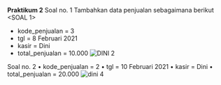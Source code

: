 **Praktikum 2**
Soal no. 1
 Tambahkan data penjualan sebagaimana berikut <SOAL 1>
- kode_penjualan = 3
- tgl = 8 Februari 2021
- kasir = Dini
- total_penjualan = 10.000 
![DINI 2](https://github.com/arizatus233/Learn_Phpmyadmin/assets/160198966/3fd54b85-8277-4d65-8b67-540237a1c813)


Soal no. 2
•	  kode_penjualan = 2
•	  tgl = 10 Februari 2021
•	  kasir = Dini
•	  total_penjualan = 20.000
![dini 4](https://github.com/arizatus233/Learn_Phpmyadmin/assets/160198966/46856c33-6e1e-47fa-b6c5-efdb0633ff7f)

